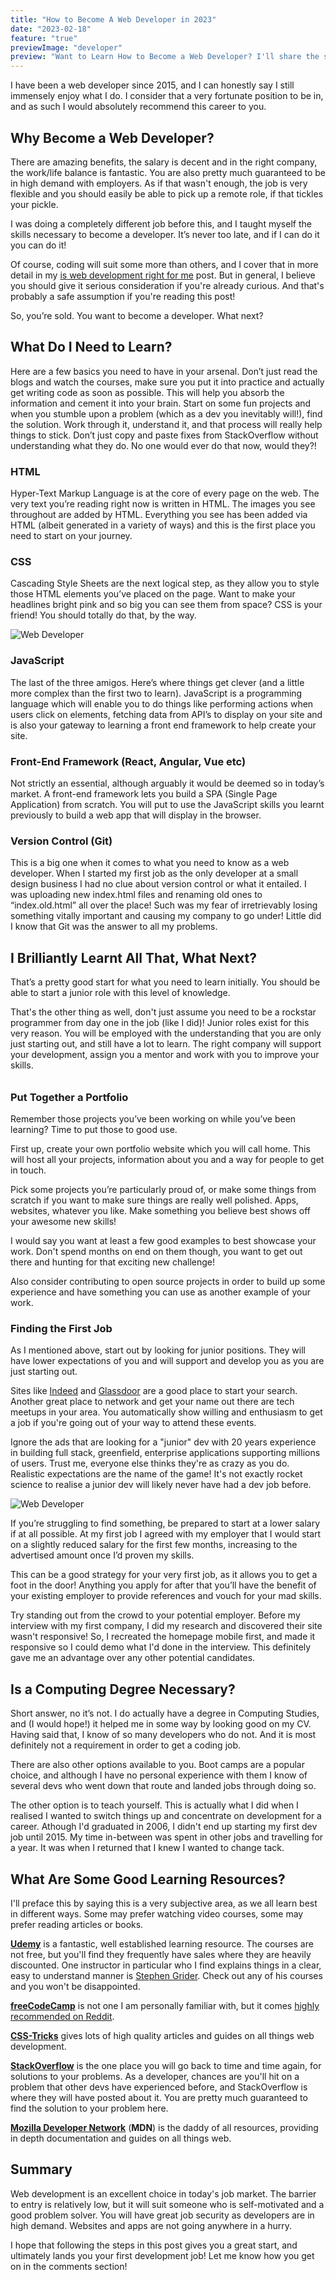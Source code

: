 ```yaml
---
title: "How to Become A Web Developer in 2023"
date: "2023-02-18"
feature: "true"
previewImage: "developer"
preview: "Want to Learn How to Become a Web Developer? I'll share the steps you need to follow to undertake this exciting new career path."
---
```


I have been a web developer since 2015, and I can honestly say I still immensely enjoy what I do. I consider that a very fortunate position to be in, and as such I would absolutely recommend this career to you.

## Why Become a Web Developer?

There are amazing benefits, the salary is decent and in the right company, the work/life balance is fantastic. You are also pretty much guaranteed to be in high demand with employers. As if that wasn't enough, the job is very flexible and you should easily be able to pick up a remote role, if that tickles your pickle.

I was doing a completely different job before this, and I taught myself the skills necessary to become a developer. It’s never too late, and if I can do it you can do it!

Of course, coding will suit some more than others, and I cover that in more detail in my [is web development right for me](/blog/is-web-development-right-for-me) post. But in general, I believe you should give it serious consideration if you're already curious. And that's probably a safe assumption if you're reading this post!

So, you’re sold. You want to become a developer. What next?

## What Do I Need to Learn?

Here are a few basics you need to have in your arsenal. Don’t just read the blogs and watch the courses, make sure you put it into practice and actually get writing code as soon as possible. This will help you absorb the information and cement it into your brain. Start on some fun projects and when you stumble upon a problem (which as a dev you inevitably will!), find the solution. Work through it, understand it, and that process will really help things to stick. Don’t just copy and paste fixes from StackOverflow without understanding what they do. No one would ever do that now, would they?!

### HTML

Hyper-Text Markup Language is at the core of every page on the web. The very text you’re reading right now is written in HTML. The images you see throughout are added by HTML. Everything you see has been added via HTML (albeit generated in a variety of ways) and this is the first place you need to start on your journey.

### CSS

Cascading Style Sheets are the next logical step, as they allow you to style those HTML elements you’ve placed on the page. Want to make your headlines bright pink and so big you can see them from space? CSS is your friend! You should totally do that, by the way.

![Web Developer](../images/developer2.webp "inline")

### JavaScript

The last of the three amigos. Here’s where things get clever (and a little more complex than the first two to learn). JavaScript is a programming language which will enable you to do things like performing actions when users click on elements, fetching data from API’s to display on your site and is also your gateway to learning a front end framework to help create your site.

### Front-End Framework (React, Angular, Vue etc)

Not strictly an essential, although arguably it would be deemed so in today’s market. A front-end framework lets you build a SPA (Single Page Application) from scratch. You will put to use the JavaScript skills you learnt previously to build a web app that will display in the browser.

### Version Control (Git)

This is a big one when it comes to what you need to know as a web developer. When I started my first job as the only developer at a small design business I had no clue about version control or what it entailed. I was uploading new index.html files and renaming old ones to “index.old.html” all over the place! Such was my fear of irretrievably losing something vitally important and causing my company to go under! Little did I know that Git was the answer to all my problems.

## I Brilliantly Learnt All That, What Next?

That’s a pretty good start for what you need to learn initially. You should be able to start a junior role with this level of knowledge.

That's the other thing as well, don't just assume you need to be a rockstar programmer from day one in the job (like I did)! Junior roles exist for this very reason. You will be employed with the understanding that you are only just starting out, and still have a lot to learn. The right company will support your development, assign you a mentor and work with you to improve your skills.

######

### Put Together a Portfolio

Remember those projects you’ve been working on while you’ve been learning? Time to put those to good use.

First up, create your own portfolio website which you will call home. This will host all your projects, information about you and a way for people to get in touch.

Pick some projects you’re particularly proud of, or make some things from scratch if you want to make sure things are really well polished. Apps, websites, whatever you like. Make something you believe best shows off your awesome new skills!

I would say you want at least a few good examples to best showcase your work. Don't spend months on end on them though, you want to get out there and hunting for that exciting new challenge!

Also consider contributing to open source projects in order to build up some experience and have something you can use as another example of your work.

### Finding the First Job

As I mentioned above, start out by looking for junior positions. They will have lower expectations of you and will support and develop you as you are just starting out.

Sites like [Indeed](https://uk.indeed.com/) and [Glassdoor](https://www.glassdoor.co.uk/Job/index.htm) are a good place to start your search. Another great place to network and get your name out there are tech meetups in your area. You automatically show willing and enthusiasm to get a job if you're going out of your way to attend these events.

Ignore the ads that are looking for a "junior" dev with 20 years experience in building full stack, greenfield, enterprise applications supporting millions of users. Trust me, everyone else thinks they're as crazy as you do. Realistic expectations are the name of the game! It's not exactly rocket science to realise a junior dev will likely never have had a dev job before.

![Web Developer](../images/developer3.webp "inline")

If you’re struggling to find something, be prepared to start at a lower salary if at all possible. At my first job I agreed with my employer that I would start on a slightly reduced salary for the first few months, increasing to the advertised amount once I’d proven my skills.

This can be a good strategy for your very first job, as it allows you to get a foot in the door! Anything you apply for after that you’ll have the benefit of your existing employer to provide references and vouch for your mad skills.

Try standing out from the crowd to your potential employer. Before my interview with my first company, I did my research and discovered their site wasn't responsive! So, I recreated the homepage mobile first, and made it responsive so I could demo what I'd done in the interview. This definitely gave me an advantage over any other potential candidates.

## Is a Computing Degree Necessary?

Short answer, no it’s not. I do actually have a degree in Computing Studies, and (I would hope!) it helped me in some way by looking good on my CV. Having said that, I know of so many developers who do not. And it is most definitely not a requirement in order to get a coding job.

There are also other options available to you. Boot camps are a popular choice, and although I have no personal experience with them I know of several devs who went down that route and landed jobs through doing so.

The other option is to teach yourself. This is actually what I did when I realised I wanted to switch things up and concentrate on development for a career. Athough I'd graduated in 2006, I didn't end up starting my first dev job until 2015. My time in-between was spent in other jobs and travelling for a year. It was when I returned that I knew I wanted to change tack.

## What Are Some Good Learning Resources?

I'll preface this by saying this is a very subjective area, as we all learn best in different ways. Some may prefer watching video courses, some may prefer reading articles or books.

[**Udemy**](https://www.udemy.com/) is a fantastic, well established learning resource. The courses are not free, but you'll find they frequently have sales where they are heavily discounted. One instructor in particular who I find explains things in a clear, easy to understand manner is [Stephen Grider](https://www.udemy.com/user/sgslo/). Check out any of his courses and you won't be disappointed.

[**freeCodeCamp**](https://www.freecodecamp.org/) is not one I am personally familiar with, but it comes [highly recommended on Reddit](https://www.reddit.com/r/learnprogramming/comments/uog8c7/whats_your_opinion_of_freecodecamp/).

[**CSS-Tricks**](https://css-tricks.com/) gives lots of high quality articles and guides on all things web development.

[**StackOverflow**](https://stackoverflow.com/) is the one place you will go back to time and time again, for solutions to your problems. As a developer, chances are you'll hit on a problem that other devs have experienced before, and StackOverflow is where they will have posted about it. You are pretty much guaranteed to find the solution to your problem here.

[**Mozilla Developer Network**](https://developer.mozilla.org/en-US/docs/Web) (**MDN**) is the daddy of all resources, providing in depth documentation and guides on all things web.

## Summary

Web development is an excellent choice in today's job market. The barrier to entry is relatively low, but it will suit someone who is self-motivated and a good problem solver. You will have great job security as developers are in high demand. Websites and apps are not going anywhere in a hurry.

I hope that following the steps in this post gives you a great start, and ultimately lands you your first development job! Let me know how you get on in the comments section!
